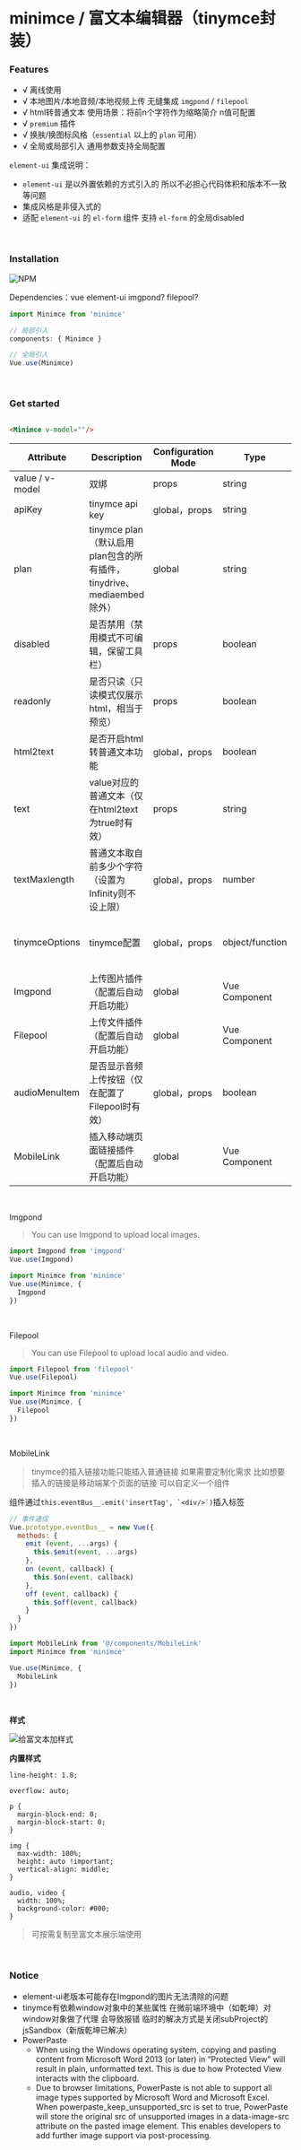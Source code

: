 # minimce / 富文本编辑器（tinymce封装）

### Features

- √ 离线使用
- √ 本地图片/本地音频/本地视频上传 无缝集成 `imgpond` / `filepool`
- √ html转普通文本 使用场景：将前n个字符作为缩略简介 n值可配置
- √ `premium` 插件
- √ 换肤/换图标风格（`essential` 以上的 `plan` 可用）
- √ 全局或局部引入 通用参数支持全局配置

`element-ui` 集成说明：

- `element-ui` 是以外置依赖的方式引入的 所以不必担心代码体积和版本不一致等问题
- 集成风格是非侵入式的
- 适配 `element-ui` 的 `el-form` 组件 支持 `el-form` 的全局disabled

<br/>

### Installation

![NPM](https://nodei.co/npm/minimce.png)

Dependencies：vue element-ui imgpond? filepool?

```js
import Minimce from 'minimce'

// 局部引入
components: { Minimce }

// 全局引入
Vue.use(Minimce)
```

<br/>

### Get started

```html

<Minimce v-model=""/>
```

| Attribute | Description | Configuration Mode | Type | Accepted Values | Default |
| --- | --- | --- | --- | --- | --- |
| value / v-model | 双绑 | props | string | | |
| apiKey | tinymce api key | global，props | string | https://www.tiny.cloud/auth/signup/ | |
| plan | tinymce plan（默认启用plan包含的所有插件，tinydrive、mediaembed除外） | global | string | 'core'/'essential'/'professional'/'custom' 参考https://www.tiny.cloud/pricing | 'core' |
| disabled | 是否禁用（禁用模式不可编辑，保留工具栏） | props | boolean | | false |
| readonly | 是否只读（只读模式仅展示html，相当于预览） | props | boolean | | false |
| html2text | 是否开启html转普通文本功能 | global，props | boolean | | false |
| text | value对应的普通文本（仅在html2text为true时有效） | props | string | | |
| textMaxlength | 普通文本取自前多少个字符（设置为Infinity则不设上限） | global，props | number | | 30 |
| tinymceOptions | tinymce配置 | global，props | object/function | https://www.tiny.cloud/docs/configure/ | 除setup之外均可配置 |
| Imgpond | 上传图片插件（配置后自动开启功能） | global | Vue Component | | |
| Filepool | 上传文件插件（配置后自动开启功能） | global | Vue Component | | |
| audioMenuItem | 是否显示音频上传按钮（仅在配置了Filepool时有效） | global，props | boolean | | true |
| MobileLink | 插入移动端页面链接插件（配置后自动开启功能） | global | Vue Component | | |

<br/>

Imgpond

> You can use Imgpond to upload local images.

```js
import Imgpond from 'imgpond'
Vue.use(Imgpond)

import Minimce from 'minimce'
Vue.use(Minimce, {
  Imgpond
})
```

<br/>

Filepool

> You can use Filepool to upload local audio and video.

```js
import Filepool from 'filepool'
Vue.use(Filepool)

import Minimce from 'minimce'
Vue.use(Minimce, {
  Filepool
})
```

<br/>

MobileLink

> tinymce的插入链接功能只能插入普通链接 如果需要定制化需求 比如想要插入的链接是移动端某个页面的链接 可以自定义一个组件

组件通过```this.eventBus__.emit('insertTag', `<div/>`)```插入标签

```js
// 事件通信
Vue.prototype.eventBus__ = new Vue({
  methods: {
    emit (event, ...args) {
      this.$emit(event, ...args)
    },
    on (event, callback) {
      this.$on(event, callback)
    },
    off (event, callback) {
      this.$off(event, callback)
    }
  }
})

import MobileLink from '@/components/MobileLink'
import Minimce from 'minimce'

Vue.use(Minimce, {
  MobileLink
})
```

<br/>

**样式**

![给富文本加样式](./style.png)

**内置样式**

```
line-height: 1.8;

overflow: auto;

p {
  margin-block-end: 0;
  margin-block-start: 0;
}

img {
  max-width: 100%;
  height: auto !important;
  vertical-align: middle;
}

audio, video {
  width: 100%;
  background-color: #000;
}
```

> 可按需复制至富文本展示端使用

<br/>

### Notice

- element-ui老版本可能存在Imgpond的图片无法清除的问题
- tinymce有依赖window对象中的某些属性 在微前端环境中（如乾坤）对window对象做了代理 会导致报错 临时的解决方式是关闭subProject的jsSandbox（新版乾坤已解决）
- PowerPaste
  - When using the Windows operating system, copying and pasting content from Microsoft Word 2013 (or later) in “Protected View” will result in plain, unformatted text. This is due to how Protected View interacts with the clipboard.
  - Due to browser limitations, PowerPaste is not able to support all image types supported by Microsoft Word and Microsoft Excel. When powerpaste_keep_unsupported_src is set to true, PowerPaste will store the original src of unsupported images in a data-image-src attribute on the pasted image element. This enables developers to add further image support via post-processing.
